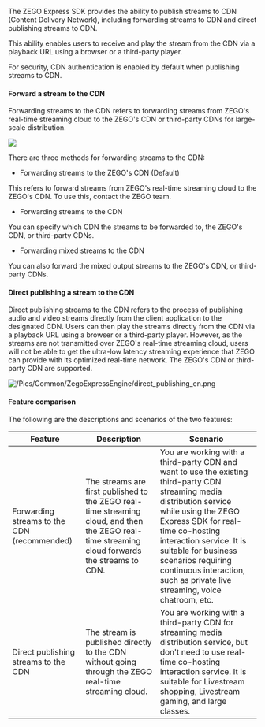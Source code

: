 
The ZEGO Express SDK provides the ability to
publish streams to CDN (Content Delivery Network), including forwarding streams to CDN and direct publishing streams to CDN.

This ability enables users to receive and play the stream from the CDN via a playback URL using a browser or a third-party player.

For security, CDN authentication is enabled by default when publishing streams to CDN.

#### Forward a stream to the CDN

Forwarding streams to the CDN refers to forwarding streams from ZEGO's real-time streaming cloud to the ZEGO's CDN or third-party CDNs for large-scale distribution.


![](/Pics/Common/ZegoExpressEngine/forward_streams_en.png)  

There are three methods for forwarding streams to the CDN:
 
- Forwarding streams to the ZEGO's CDN (Default)

This refers to forward streams from ZEGO's real-time streaming cloud to the ZEGO's CDN. To use this, contact the ZEGO team.

- Forwarding streams to the CDN

You can specify which CDN the streams to be forwarded to, the ZEGO's CDN, or third-party CDNs.

- Forwarding mixed streams to the CDN

You can also forward the mixed output streams to the ZEGO's CDN, or third-party CDNs. 

#### Direct publishing a stream to the CDN

Direct publishing streams to the CDN refers to the process of publishing audio and video streams directly from the client application to the designated CDN. Users can then play the streams directly from the CDN via a playback URL using a browser or a third-party player. However, as the streams are not transmitted over ZEGO's real-time streaming cloud, users will not be able to get the ultra-low latency streaming experience that ZEGO can provide with its optimized real-time network.
The ZEGO's CDN or third-party CDN are supported.

![/Pics/Common/ZegoExpressEngine/direct_publishing_en.png](http://doc.oa.zego.im/Pics/Common/ZegoExpressEngine/direct_publishing_en.png)

####  Feature comparison 

The following are the descriptions and scenarios of the two features:

|Feature|Description|Scenario|
|-|-|-|
|Forwarding streams to the CDN (recommended)|The streams are first published to the ZEGO real-time streaming cloud, and then the ZEGO real-time streaming cloud forwards the streams to CDN. |You are working with a third-party CDN and want to use the existing third-party CDN streaming media distribution service while using the ZEGO Express SDK for real-time co-hosting interaction service. It is suitable for business scenarios requiring continuous interaction, such as private live streaming, voice chatroom, etc.|
|Direct publishing streams to the CDN |The stream is published directly to the CDN without going through the ZEGO real-time streaming cloud.|You are working with a third-party CDN for streaming media distribution service, but don't need to use real-time co-hosting interaction service. It is suitable for Livestream shopping, Livestream gaming, and large classes.|










